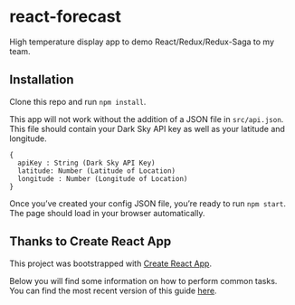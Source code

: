 # react-forecast

High temperature display app to demo React/Redux/Redux-Saga to my team.

## Installation

Clone this repo and run `npm install`.

This app will not work without the addition of a JSON file in `src/api.json`. This file should contain your Dark Sky API key as well as your latitude and longitude.

```
{
  apiKey : String (Dark Sky API Key)
  latitude: Number (Latitude of Location)
  longitude : Number (Longitude of Location)
}
```

Once you’ve created your config JSON file, you’re ready to run `npm start`. The page should load in your browser automatically.

## Thanks to Create React App

This project was bootstrapped with [Create React App](https://github.com/facebook/create-react-app).

Below you will find some information on how to perform common tasks.<br>
You can find the most recent version of this guide [here](https://github.com/facebook/create-react-app/blob/master/packages/react-scripts/template/README.md).
